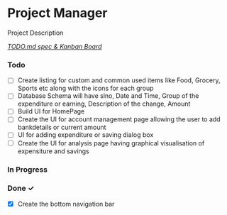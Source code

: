 # Project Manager

Project Description

<em>[TODO.md spec & Kanban Board](https://bit.ly/3fCwKfM)</em>

### Todo

- [ ] Create listing for custom and common used items like Food, Grocery, Sports etc along with the icons for each group  
- [ ] Database Schema will have slno, Date and Time, Group of the expenditure or earning, Description of the change, Amount  
- [ ] Build UI for HomePage  
- [ ] Create the UI for account management page allowing the user to add bankdetails or current amount  
- [ ] UI for adding expenditure or saving dialog box  
- [ ] Create the UI for analysis page having graphical visualisation of expensiture and savings  

### In Progress


### Done ✓

- [x] Create the bottom navigation bar  

